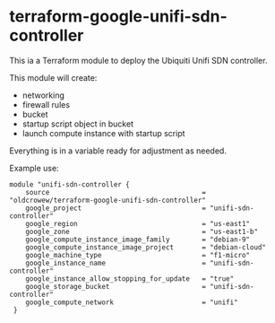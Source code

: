 # terraform-google-unifi-sdn-controller

This ia a Terraform module to deploy the Ubiquiti Unifi SDN controller.

This module will create:
* networking
* firewall rules
* bucket
* startup script object in bucket
* launch compute instance with startup script

Everything is in a variable ready for adjustment as needed.

Example use:

    module "unifi-sdn-controller {
        source                                      = "oldcrowew/terraform-google-unifi-sdn-controller"
        google_project                              = "unifi-sdn-controller"
        google_region                               = "us-east1"
        google_zone                                 = "us-east1-b"
        google_compute_instance_image_family        = "debian-9"
        google_compute_instance_image_project       = "debian-cloud"
        google_machine_type                         = "f1-micro"
        google_instance_name                        = "unifi-sdn-controller"
        google_instance_allow_stopping_for_update   = "true"
        google_storage_bucket                       = "unifi-sdn-controller"
        google_compute_network                      = "unifi"
     }